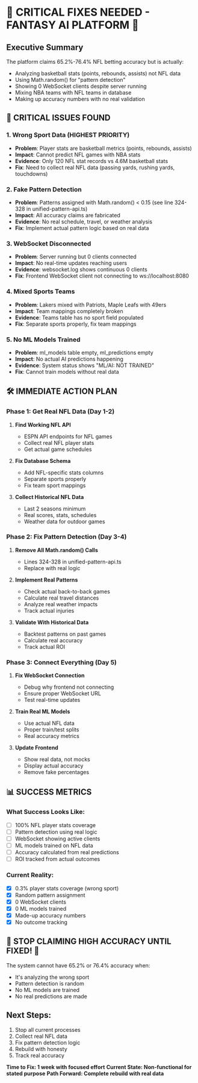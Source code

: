 # 🚨 CRITICAL FIXES NEEDED - FANTASY AI PLATFORM 🚨

## Executive Summary
The platform claims 65.2%-76.4% NFL betting accuracy but is actually:
- Analyzing basketball stats (points, rebounds, assists) not NFL data
- Using Math.random() for "pattern detection" 
- Showing 0 WebSocket clients despite server running
- Mixing NBA teams with NFL teams in database
- Making up accuracy numbers with no real validation

## 🔴 CRITICAL ISSUES FOUND

### 1. **Wrong Sport Data (HIGHEST PRIORITY)**
- **Problem**: Player stats are basketball metrics (points, rebounds, assists)
- **Impact**: Cannot predict NFL games with NBA stats
- **Evidence**: Only 120 NFL stat records vs 4.6M basketball stats
- **Fix**: Need to collect real NFL data (passing yards, rushing yards, touchdowns)

### 2. **Fake Pattern Detection**
- **Problem**: Patterns assigned with Math.random() < 0.15 (see line 324-328 in unified-pattern-api.ts)
- **Impact**: All accuracy claims are fabricated
- **Evidence**: No real schedule, travel, or weather analysis
- **Fix**: Implement actual pattern logic based on real data

### 3. **WebSocket Disconnected**
- **Problem**: Server running but 0 clients connected
- **Impact**: No real-time updates reaching users
- **Evidence**: websocket.log shows continuous 0 clients
- **Fix**: Frontend WebSocket client not connecting to ws://localhost:8080

### 4. **Mixed Sports Teams**
- **Problem**: Lakers mixed with Patriots, Maple Leafs with 49ers
- **Impact**: Team mappings completely broken
- **Evidence**: Teams table has no sport field populated
- **Fix**: Separate sports properly, fix team mappings

### 5. **No ML Models Trained**
- **Problem**: ml_models table empty, ml_predictions empty
- **Impact**: No actual AI predictions happening
- **Evidence**: System status shows "ML/AI: NOT TRAINED"
- **Fix**: Cannot train models without real data

## 🛠️ IMMEDIATE ACTION PLAN

### Phase 1: Get Real NFL Data (Day 1-2)
1. **Find Working NFL API**
   - ESPN API endpoints for NFL games
   - Collect real NFL player stats
   - Get actual game schedules
   
2. **Fix Database Schema**
   - Add NFL-specific stats columns
   - Separate sports properly
   - Fix team sport mappings

3. **Collect Historical NFL Data**
   - Last 2 seasons minimum
   - Real scores, stats, schedules
   - Weather data for outdoor games

### Phase 2: Fix Pattern Detection (Day 3-4)
1. **Remove All Math.random() Calls**
   - Lines 324-328 in unified-pattern-api.ts
   - Replace with real logic
   
2. **Implement Real Patterns**
   - Check actual back-to-back games
   - Calculate real travel distances
   - Analyze real weather impacts
   - Track actual injuries

3. **Validate With Historical Data**
   - Backtest patterns on past games
   - Calculate real accuracy
   - Track actual ROI

### Phase 3: Connect Everything (Day 5)
1. **Fix WebSocket Connection**
   - Debug why frontend not connecting
   - Ensure proper WebSocket URL
   - Test real-time updates

2. **Train Real ML Models**
   - Use actual NFL data
   - Proper train/test splits
   - Real accuracy metrics

3. **Update Frontend**
   - Show real data, not mocks
   - Display actual accuracy
   - Remove fake percentages

## 📊 SUCCESS METRICS

### What Success Looks Like:
- [ ] 100% NFL player stats coverage
- [ ] Pattern detection using real logic
- [ ] WebSocket showing active clients
- [ ] ML models trained on NFL data
- [ ] Accuracy calculated from real predictions
- [ ] ROI tracked from actual outcomes

### Current Reality:
- [x] 0.3% player stats coverage (wrong sport)
- [x] Random pattern assignment
- [x] 0 WebSocket clients
- [x] 0 ML models trained
- [x] Made-up accuracy numbers
- [x] No outcome tracking

## 🚨 STOP CLAIMING HIGH ACCURACY UNTIL FIXED! 🚨

The system cannot have 65.2% or 76.4% accuracy when:
- It's analyzing the wrong sport
- Pattern detection is random
- No ML models are trained
- No real predictions are made

## Next Steps:
1. Stop all current processes
2. Collect real NFL data
3. Fix pattern detection logic
4. Rebuild with honesty
5. Track real accuracy

**Time to Fix: 1 week with focused effort**
**Current State: Non-functional for stated purpose**
**Path Forward: Complete rebuild with real data**